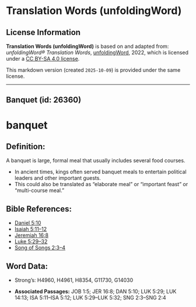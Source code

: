 # Translation Words (unfoldingWord)

## License Information

**Translation Words (unfoldingWord)** is based on and adapted from: _unfoldingWord® Translation Words_, [unfoldingWord](https://unfoldingword.org/utw), 2022, which is licensed under a [CC BY-SA 4.0 license](https://creativecommons.org/licenses/by-sa/4.0/legalcode.en).

This markdown version (created `2025-10-09`) is provided under the same license.



--------------------------------

## Banquet (id: 26360)

banquet
=======

Definition:
-----------

A banquet is large, formal meal that usually includes several food courses.

* In ancient times, kings often served banquet meals to entertain political leaders and other important guests.
* This could also be translated as “elaborate meal” or “important feast” or “multi\-course meal.”

Bible References:
-----------------

* [Daniel 5:10](https://ref.ly/Dan5:10)
* [Isaiah 5:11–12](https://ref.ly/Isa5:11-Isa5:12)
* [Jeremiah 16:8](https://ref.ly/Jer16:8)
* [Luke 5:29–32](https://ref.ly/Luke5:29-Luke5:32)
* [Song of Songs 2:3–4](https://ref.ly/Song2:3-Song2:4)

Word Data:
----------

* Strong’s: H4960, H4961, H8354, G11730, G14030

* **Associated Passages:** JOB 1:5; JER 16:8; DAN 5:10; LUK 5:29; LUK 14:13; ISA 5:11–ISA 5:12; LUK 5:29–LUK 5:32; SNG 2:3–SNG 2:4

